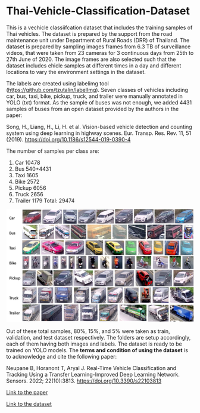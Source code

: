 # Thai-Vehicle-Classification-Dataset

This is a vechicle classiifcation dataset that includes the training samples of Thai vehicles. The dataset is prepared by the support from the road maintenance unit under Department of Rural Roads (DRR) of Thailand. The dataset is prepared by sampling images frames from 6.3 TB of surveillance videos, that were taken from 23 cameras for 3 continuous days from 25th to 27th June of 2020. The image frames are also selected such that the dataset includes ehicle samples at different times in a day and different locations to vary the environment settings in the dataset.

The labels are created using labelimg tool (https://github.com/tzutalin/labelImg). Seven classes of vehicles including car, bus, taxi, bike, pickup, truck, and trailer were manually annotated in YOLO (txt) format. As the sample of buses was not enough, we added 4431 samples of buses from an open dataset provided by the authors in the paper:

Song, H., Liang, H., Li, H. et al. Vision-based vehicle detection and counting system using deep learning in highway scenes. Eur. Transp. Res. Rev. 11, 51 (2019). https://doi.org/10.1186/s12544-019-0390-4

The number of samples per class are:
1. Car      10478
2. Bus      540+4431
3. Taxi     1605
4. Bike     2572
5. Pickup   6056
6. Truck    2656
7. Trailer  1179
Total:      29474

![alt text](samples.jpg?raw=true)

Out of these total samples, 80%, 15%, and 5% were taken as train, validation, and test dataset respectively. The folders are setup accordingly, each of them having both images and labels. The dataset is ready to be trained on YOLO models. The **terms and condition of using the dataset** is to acknowledge and cite the following paper:

Neupane B, Horanont T, Aryal J. Real-Time Vehicle Classification and Tracking Using a Transfer Learning-Improved Deep Learning Network. Sensors. 2022; 22(10):3813. https://doi.org/10.3390/s22103813 

[Link to the paper](https://www.mdpi.com/1424-8220/22/10/3813)

[Link to the dataset](https://mappico-my.sharepoint.com/:f:/g/personal/bipul_n_siitgis_com/EnuheiqocJhKmVQJ7t8gpUUBBA-0liubS9CTN0_JnI-dpg?e=H332n0)
